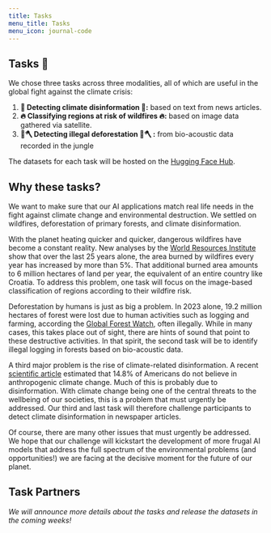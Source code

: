 ```yaml
---
title: Tasks
menu_title: Tasks
menu_icon: journal-code
---
```


## Tasks 🥇

We chose three tasks across three modalities, all of which are useful in the global fight against the climate crisis:

1. **📝 Detecting climate disinformation 📝:** based on text from news articles.
2. **🔥 Classifying regions at risk of wildfires 🔥:** based on image data gathered via satellite.
3. **🌳🪓 Detecting illegal deforestation 🌳🪓 :** from bio-acoustic data recorded in the jungle

The datasets for each task will be hosted on the [Hugging Face Hub](https://huggingface.co/).

## Why these tasks? 

We want to make sure that our AI applications match real life needs in the fight against climate change and environmental destruction. We settled on wildfires, deforestation of primary forests, and climate disinformation. 

With the planet heating quicker and quicker, dangerous wildfires have become a constant reality. New analyses by the [World Resources Institute](https://www.wri.org/insights/global-trends-forest-fires) show that over the last 25 years alone, the area burned by wildfires every year has increased by more than 5%. That additional burned area amounts to 6 million hectares of land per year, the equivalent of an entire country like Croatia. To address this problem, one task will focus on the image-based classification of regions according to their wildfire risk.

Deforestation by humans is just as big a problem. In 2023 alone, 19.2 million hectares of forest were lost due to human activities such as logging and farming, according the [Global Forest Watch](https://www.globalforestwatch.org/dashboards/global/?lang=en), often illegally. While in many cases, this takes place out of sight, there are hints of sound that point to these destructive activities. In that spirit, the second task will be to identify illegal logging in forests based on bio-acoustic data. 

A third major problem is the rise of climate-related disinformation. A recent [scientific article](https://www.nature.com/articles/s41598-023-50591-6) estimated that 14.8% of Americans do not believe in anthropogenic climate change. Much of this is probably due to disinformation. With climate change being one of the central threats to the wellbeing of our societies, this is a problem that must urgently be addressed. Our third and last task will therefore challenge participants to detect climate disinformation in newspaper articles. 

Of course, there are many other issues that must urgently be addressed. We hope that our challenge will kickstart the development of more frugal AI models that address the full spectrum of the environmental problems (and opportunities!) we are facing at the decisive moment for the future of our planet. 

## Task Partners 

*We will announce more details about the tasks and release the datasets in the coming weeks!*
